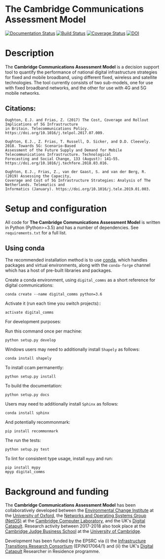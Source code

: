 The Cambridge Communications Assessment Model
=============================================

[![Documentation Status](https://img.shields.io/badge/docs-latest-brightgreen.svg)](http://ccam.readthedocs.io/en/latest/?badge=latest)
[![Build Status](https://travis-ci.org/nismod/digital_comms.svg?branch=master)](https://travis-ci.org/nismod/digital_comms)
[![Coverage Status](https://coveralls.io/repos/github/nismod/digital_comms/badge.svg?branch=master)](https://coveralls.io/github/nismod/digital_comms?branch=master)
[![DOI](https://zenodo.org/badge/DOI/10.5281/zenodo.1468787.svg)](https://doi.org/10.5281/zenodo.1468787)

Description
===========
The **Cambridge Communications Assessment Model** is a decision support tool to quantify the performance of national digital infrastructure strategies for fixed and mobile broadband, using different fixed, wireless and satellite technologies. The tool currently consists of two sub-models, one for use with fixed broadband networks, and the other for use with 4G and 5G mobile networks.

## Citations:
```
Oughton, E.J. and Frias, Z. (2017) The Cost, Coverage and Rollout Implications of 5G Infrastructure
in Britain. Telecommunications Policy. https://doi.org/10.1016/j.telpol.2017.07.009.

Oughton, E.J., Z. Frias, T. Russell, D. Sicker, and D.D. Cleevely. 2018. Towards 5G: Scenario-Based
Assessment of the Future Supply and Demand for Mobile Telecommunications Infrastructure. Technological
Forecasting and Social Change, 133 (August): 141–55. https://doi.org/10.1016/j.techfore.2018.03.016.

Oughton, E.J., Frias, Z., van der Gaast, S. and van der Berg, R. (2019) Assessing the Capacity,
Coverage and Cost of 5G Infrastructure Strategies: Analysis of The Netherlands. Telematics and
Informatics (January). https://doi.org/10.1016/j.tele.2019.01.003.
```

Setup and configuration
=======================

All code for **The Cambridge Communications Assessment Model** is written in
Python (Python>=3.5) and has a number of dependencies.
See `requirements.txt` for a full list.

Using conda
-----------

The recommended installation method is to use [conda](http://conda.pydata.org/miniconda.html),
which handles packages and virtual environments,
along with the `conda-forge` channel which has a host of pre-built libraries and packages.

Create a conda environment, using `digital_comms` as a short reference for digital communications:

    conda create --name digital_comms python=3.6

Activate it (run each time you switch projects)::

    activate digital_comms

For development purposes:

Run this command once per machine:

    python setup.py develop

Windows users may need to additionally install `Shapely` as follows:

    conda install shapely

To install ccam permanently:

    python setup.py install

To build the documentation:

    python setup.py docs

Users may need to additionally install `Sphinx` as follows:

    conda install sphinx

And potentially recommonmark:

    pip install recommonmark

The run the tests:

    python setup.py test

To lint for consistent type usage, install `mypy` and run:

    pip install mypy
    mpyp digital_comms


Background and funding
==========================

The **Cambridge Communications Assessment Model** has been collaboratively developed between the [Environmental Change Institute](http://www.eci.ox.ac.uk/) at the [University of Oxford](https://www.ox.ac.uk/), the [Networks and Operating Systems Group (NetOS)](http://www.cl.cam.ac.uk/research/srg/netos) at the [Cambridge Computer Laboratory](http://www.cl.cam.ac.uk),  and the UK's [Digital Catapult](http://www.digtalcatapult.org.uk). Research activity between 2017-2018 also took place at the [Cambridge Judge Business School](http://www.jbs.cam.ac.uk/home/) at the [University of Cambridge](http://www.cam.ac.uk/).

Development has been funded by the EPSRC via (i) the [Infrastructure Transitions Research Consortium](http://www.itrc.org.uk/) (EP/N017064/1) and (ii) the UK's [Digital Catapult](http://www.digicatapult.org.uk) Researcher in Residence programme.
